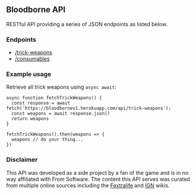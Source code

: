 ## Bloodborne API
RESTful API providing a series of JSON endpoints as listed below. 

### Endpoints
- <a href="https://bloodbornev1.herokuapp.com/api/trick-weapons" target="_blank">/trick-weapons</a>
- <a href="https://bloodbornev1.herokuapp.com/api/consumables" target="_blank">/consumables</a>

### Example usage
Retrieve all trick weapons using `async await`:
```
async function fetchTrickWeapons() {
  const response = await fetch('https://bloodbornev1.herokuapp.com/api/trick-weapons');
  const weapons = await response.json()
  return weapons
}

fetchTrickWeapons().then(weapons => {
  weapons // do your thing...
})
```

### Disclaimer
This API was developed as a side project by a fan of the game and is in no way affiliated with From Software. The content this API serves was curated from multiple online sources including the [Fextralife](https://bloodborne.wiki.fextralife.com/Bloodborne+Wiki) and [IGN](https://www.ign.com/wikis/bloodborne/) wikis. 